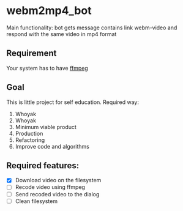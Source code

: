 # webm2mp4_bot
Main functionality: bot gets message contains link webm-video and respond with the same video in mp4 format

## Requirement
Your system has to have [ffmpeg](https://www.ffmpeg.org/)

## Goal
This is little project for self education. Required way:
1. Whoyak
2. Whoyak
3. Minimum viable product
4. Production
5. Refactoring
6. Improve code and algorithms

## Required features:
- [x] Download video on the filesystem
- [ ] Recode video using ffmpeg
- [ ] Send recoded video to the dialog
- [ ] Clean filesystem
